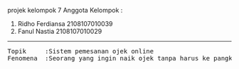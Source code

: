 projek kelompok 7
Anggota Kelompok :
1. Ridho Ferdiansa 2108107010039
2. Fanul Nastia 2108107010029

<hr>
<pre>Topik     :Sistem pemesanan ojek online
Fenomena  :Seorang yang ingin naik ojek tanpa harus ke pangkalan ojek (ojek online).


